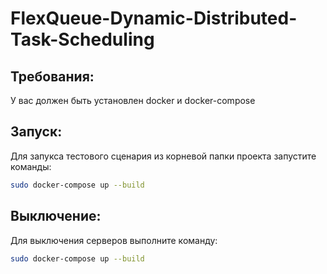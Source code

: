 # FlexQueue-Dynamic-Distributed-Task-Scheduling
## Требования:
У вас должен быть установлен docker и docker-compose
## Запуск:
Для запукса тестового сценария из корневой папки проекта запустите команды:
```bash
sudo docker-compose up --build
```
## Выключение:
Для выключения серверов выполните команду:
```bash
sudo docker-compose up --build
```
